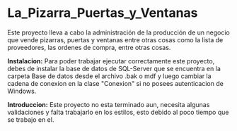 # La_Pizarra_Puertas_y_Ventanas
Este proyecto lleva a cabo la administración de la producción de un negocio que vende pizarras, 
puertas y ventanas entre otras cosas como la lista de proveedores, las ordenes de compra, entre otras cosas.

**Instalacion:**
Para poder trabajar ejecutar correctamente este proyecto, debes de instalar la base de datos de SQL-Server que se encuentra en la carpeta
Base de datos desde el archivo .bak o mdf y luego cambiar la cadena de conexion en la clase "Conexion" si no posees 
autenticacion de Windows.

**Introduccion:**
Este proyecto no esta terminado aun, necesita algunas validaciones y falta trabajarlo en los estilos, esto debido al 
poco tiempo que se trabajo en el.
